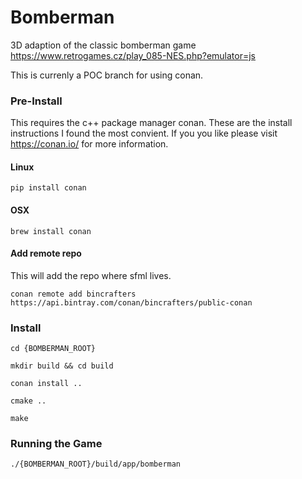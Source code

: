 # Bomberman
3D adaption of the classic bomberman game
https://www.retrogames.cz/play_085-NES.php?emulator=js

This is currenly a POC branch for using conan.

### Pre-Install
This requires the c++ package manager conan. These are the install instructions I found the most convient. If you you like please visit https://conan.io/ for more information.

#### Linux

```pip install conan```

#### OSX

```brew install conan```

#### Add remote repo
This will add the repo where sfml lives.

```conan remote add bincrafters https://api.bintray.com/conan/bincrafters/public-conan```

### Install

```cd {BOMBERMAN_ROOT}```

```mkdir build && cd build```

```conan install ..```

```cmake ..```

```make```


### Running the Game

```./{BOMBERMAN_ROOT}/build/app/bomberman```
